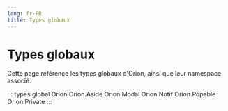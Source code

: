 ```yaml
---
lang: fr-FR
title: Types globaux
---
```


<h1> Types globaux </h1>

Cette page référence les types globaux d'Orion, ainsi que leur namespace associé.

::: types
global
Orion
Orion.Aside
Orion.Modal
Orion.Notif
Orion.Popable
Orion.Private
:::
